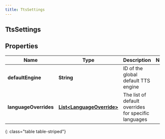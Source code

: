 ```yaml
---
title: TtsSettings
---
```


## TtsSettings

## Properties

| Name                  | Type                                                                         | Description                                          | Notes |
| --------------------- | ---------------------------------------------------------------------------- | ---------------------------------------------------- | ----- |
| **defaultEngine**     | <!----><!---->**String**<!---->                                              | ID of the global default TTS engine                  |       |
| **languageOverrides** | <!----><!---->[**List&lt;LanguageOverride&gt;**](LanguageOverride.md)<!----> | The list of default overrides for specific languages |       |

{: class="table table-striped"}
